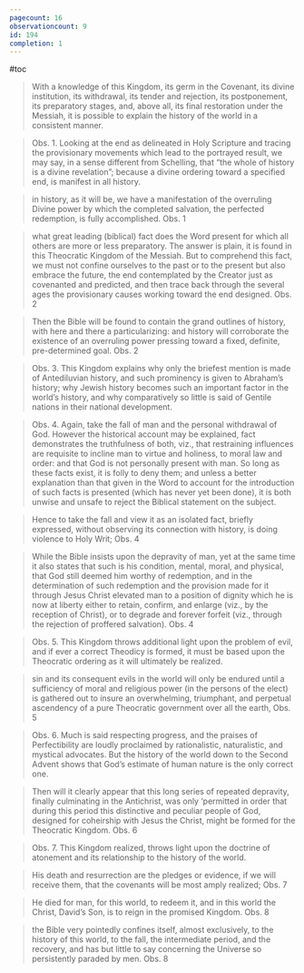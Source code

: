 ```yaml
---
pagecount: 16
observationcount: 9
id: 194
completion: 1
---
```

#toc

>With a knowledge of this Kingdom, its germ in the Covenant, its divine institution, its withdrawal, its tender and rejection, its postponement, its preparatory stages, and, above all, its final restoration under the Messiah, it is possible to explain the history of the world in a consistent manner.

>Obs. 1. Looking at the end as delineated in Holy Scripture and tracing the provisionary movements which lead to the portrayed result, we may say, in a sense different from Schelling, that “the whole of history is a divine revelation”; because a divine ordering toward a specified end, is manifest in all history.

>in history, as it will be, we have a manifestation of the overruling Divine power by which the completed salvation, the perfected redemption, is fully accomplished.
>Obs. 1


>what great leading (biblical) fact does the Word present for which all others are more or less preparatory. The answer is plain, it is found in this Theocratic Kingdom of the Messiah. But to comprehend this fact, we must not confine ourselves to the past or to the present but also embrace the future, the end contemplated by the Creator just as covenanted and predicted, and then trace back through the several ages the provisionary causes working toward the end designed.
>Obs. 2

>Then the Bible will be found to contain the grand outlines of history, with here and there a particularizing: and history will corroborate the existence of an overruling power pressing toward a fixed, definite, pre-determined goal.
>Obs. 2

>Obs. 3. This Kingdom explains why only the briefest mention is made of Antediluvian history, and such prominency is given to Abraham’s history; why Jewish history becomes such an important factor in the world’s history, and why comparatively so little is said of Gentile nations in their national development.

>Obs. 4. Again, take the fall of man and the personal withdrawal of God. However the historical account may be explained, fact demonstrates the truthfulness of both, viz., that restraining influences are requisite to incline man to virtue and holiness, to moral law and order: and that God is not personally present with man. So long as these facts exist, it is folly to deny them; and unless a better explanation than that given in the Word to account for the introduction of such facts is presented (which has never yet been done), it is both unwise and unsafe to reject the Biblical statement on the subject.

>Hence to take the fall and view it as an isolated fact, briefly expressed, without observing its connection with history, is doing violence to Holy Writ;
>Obs. 4

>While the Bible insists upon the depravity of man, yet at the same time it also states that such is his condition, mental, moral, and physical, that God still deemed him worthy of redemption, and in the determination of such redemption and the provision made for it through Jesus Christ elevated man to a position of dignity which he is now at liberty either to retain, confirm, and enlarge (viz., by the reception of Christ), or to degrade and forever forfeit (viz., through the rejection of proffered salvation).
>Obs. 4

>Obs. 5. This Kingdom throws additional light upon the problem of evil, and if ever a correct Theodicy is formed, it must be based upon the Theocratic ordering as it will ultimately be realized.

>sin and its consequent evils in the world will only be endured until a sufficiency of moral and religious power (in the persons of the elect) is gathered out to insure an overwhelming, triumphant, and perpetual ascendency of a pure Theocratic government over all the earth,
>Obs. 5

>Obs. 6. Much is said respecting progress, and the praises of Perfectibility are loudly proclaimed by rationalistic, naturalistic, and mystical advocates. But the history of the world down to the Second Advent shows that God’s estimate of human nature is the only correct one.

>Then will it clearly appear that this long series of repeated depravity, finally culminating in the Antichrist, was only ‘permitted in order that during this period this distinctive and peculiar people of God, designed for coheirship with Jesus the Christ, might be formed for the Theocratic Kingdom.
>Obs. 6

>Obs. 7. This Kingdom realized, throws light upon the doctrine of atonement and its relationship to the history of the world.

>His death and resurrection are the pledges or evidence, if we will receive them, that the covenants will be most amply realized;
>Obs. 7

>He died for man, for this world, to redeem it, and in this world the Christ, David’s Son, is to reign in the promised Kingdom.
>Obs. 8

>the Bible very pointedly confines itself, almost exclusively, to the history of this world, to the fall, the intermediate period, and the recovery, and has but little to say concerning the Universe so persistently paraded by men.
>Obs. 8







